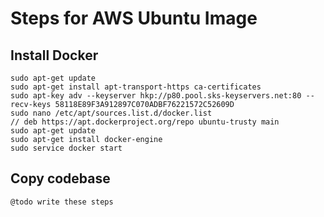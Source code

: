 # Steps for AWS Ubuntu Image

## Install Docker

```
sudo apt-get update
sudo apt-get install apt-transport-https ca-certificates
sudo apt-key adv --keyserver hkp://p80.pool.sks-keyservers.net:80 --recv-keys 58118E89F3A912897C070ADBF76221572C52609D
sudo nano /etc/apt/sources.list.d/docker.list
// deb https://apt.dockerproject.org/repo ubuntu-trusty main
sudo apt-get update
sudo apt-get install docker-engine
sudo service docker start
```

## Copy codebase

```
@todo write these steps
```